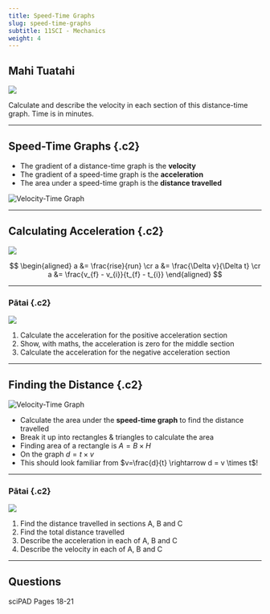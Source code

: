 ```yaml
---
title: Speed-Time Graphs
slug: speed-time-graphs
subtitle: 11SCI - Mechanics
weight: 4
---
```


## Mahi Tuatahi

![](../assets/speed-time-mahi-tuatahi.png)

Calculate and describe the velocity in each section of this distance-time graph. Time is in minutes.

---

## Speed-Time Graphs {.c2}

- The gradient of a distance-time graph is the __velocity__
- The gradient of a speed-time graph is the __acceleration__
- The area under a speed-time graph is the __distance travelled__

![](../assets/2-velocity-time-graph.png "Velocity-Time Graph")

---

## Calculating Acceleration {.c2}

![](../assets/2-velocity-time-graph.png)

$$
\begin{aligned}
    a &= \frac{rise}{run} \cr
    a &= \frac{\Delta v}{\Delta t} \cr
    a &= \frac{v_{f} - v_{i}}{t_{f} - t_{i}}
\end{aligned}
$$

---

### Pātai {.c2}

![](../assets/2-velocity-time-graph.png)

1. Calculate the acceleration for the positive acceleration section
2. Show, with maths, the acceleration is zero for the middle section
3. Calculate the acceleration for the negative acceleration section

---

## Finding the Distance {.c2}

![](../assets/2-velocity-time-graph.png "Velocity-Time Graph")

- Calculate the area under the __speed-time graph__ to find the distance travelled
- Break it up into rectangles & triangles to calculate the area
- Finding area of a rectangle is $A = B \times H$
- On the graph $d = t \times v$
- This should look familiar from $v=\frac{d}{t} \rightarrow d = v \times t$!

---

### Pātai {.c2}

![](https://keystagewiki.com/images/thumb/4/47/VtGraph1.png/500px-VtGraph1.png)

1. Find the distance travelled in sections A, B and C
2. Find the total distance travelled
3. Describe the acceleration in each of A, B and C
4. Describe the velocity in each of A, B and C

---

## Questions

sciPAD Pages 18-21
